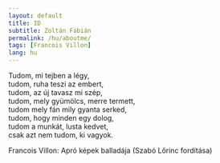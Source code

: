 ```yaml
---
layout: default
title: ID
subtitle: Zoltán Fábián
permalink: /hu/aboutme/
tags: [Francois Villon]
lang: hu
---
```


Tudom, mi tejben a légy,  
tudom, ruha teszi az embert,  
tudom, az új tavasz mi szép,  
tudom, mely gyümölcs, merre termett,  
tudom mely fán mily gyanta serked,  
tudom, hogy minden egy dolog,  
tudom a munkát, lusta kedvet,  
csak azt nem tudom, ki vagyok.

Francois Villon: Apró képek balladája (Szabó Lőrinc fordítása)  





